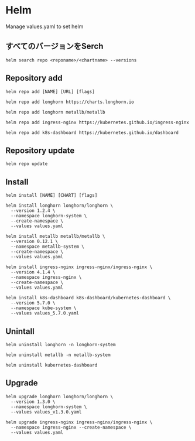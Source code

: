 # Helm
Manage values.yaml to set helm

## すべてのバージョンをSerch
```
helm search repo <reponame>/<chartname> --versions
```

## Repository add
```
helm repo add [NAME] [URL] [flags]
```

```
helm repo add longhorn https://charts.longhorn.io
```
```
helm repo add longhorn metallb/metallb
```
```
helm repo add ingress-nginx https://kubernetes.github.io/ingress-nginx
```
```
helm repo add k8s-dashboard https://kubernetes.github.io/dashboard
```

## Repository update
```
helm repo update
```

## Install
```
helm install [NAME] [CHART] [flags]
```

```
helm install longhorn longhorn/longhorn \
  --version 1.2.4 \
  --namespace longhorn-system \
  --create-namespace \
  --values values.yaml
```
```
helm install metallb metallb/metallb \
  --version 0.12.1 \
  --namespace metallb-system \
  --create-namespace \
  --values values.yaml
```
```
helm install ingress-nginx ingress-nginx/ingress-nginx \
  --version 4.1.4 \
  --namespace ingress-nginx \
  --create-namespace \
  --values values.yaml
```
```
helm install k8s-dashboard k8s-dashboard/kubernetes-dashboard \
  --version 5.7.0 \
  --namespace kube-system \
  --values values_5.7.0.yaml
```

## Unintall
```
helm uninstall longhorn -n longhorn-system
```
```
helm uninstall metallb -n metallb-system
```
```
helm uninstall kubernetes-dashboard
```

## Upgrade
```
helm upgrade longhorn longhorn/longhorn \
  --version 1.3.0 \
  --namespace longhorn-system \
  --values values_v1.3.0.yaml
```
```
helm upgrade ingress-nginx ingress-nginx/ingress-nginx \
  --namespace ingress-nginx --create-namespace \
  --values values.yaml
```